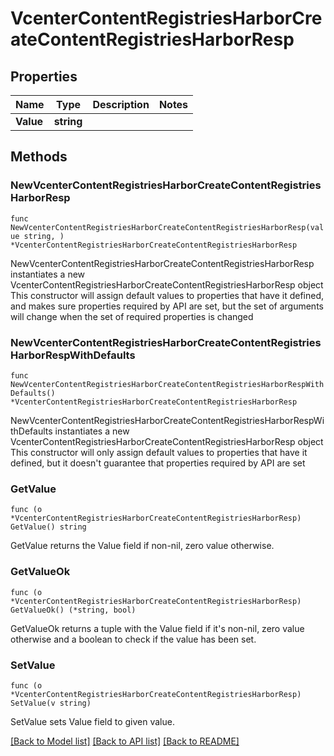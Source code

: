 # VcenterContentRegistriesHarborCreateContentRegistriesHarborResp

## Properties

Name | Type | Description | Notes
------------ | ------------- | ------------- | -------------
**Value** | **string** |  | 

## Methods

### NewVcenterContentRegistriesHarborCreateContentRegistriesHarborResp

`func NewVcenterContentRegistriesHarborCreateContentRegistriesHarborResp(value string, ) *VcenterContentRegistriesHarborCreateContentRegistriesHarborResp`

NewVcenterContentRegistriesHarborCreateContentRegistriesHarborResp instantiates a new VcenterContentRegistriesHarborCreateContentRegistriesHarborResp object
This constructor will assign default values to properties that have it defined,
and makes sure properties required by API are set, but the set of arguments
will change when the set of required properties is changed

### NewVcenterContentRegistriesHarborCreateContentRegistriesHarborRespWithDefaults

`func NewVcenterContentRegistriesHarborCreateContentRegistriesHarborRespWithDefaults() *VcenterContentRegistriesHarborCreateContentRegistriesHarborResp`

NewVcenterContentRegistriesHarborCreateContentRegistriesHarborRespWithDefaults instantiates a new VcenterContentRegistriesHarborCreateContentRegistriesHarborResp object
This constructor will only assign default values to properties that have it defined,
but it doesn't guarantee that properties required by API are set

### GetValue

`func (o *VcenterContentRegistriesHarborCreateContentRegistriesHarborResp) GetValue() string`

GetValue returns the Value field if non-nil, zero value otherwise.

### GetValueOk

`func (o *VcenterContentRegistriesHarborCreateContentRegistriesHarborResp) GetValueOk() (*string, bool)`

GetValueOk returns a tuple with the Value field if it's non-nil, zero value otherwise
and a boolean to check if the value has been set.

### SetValue

`func (o *VcenterContentRegistriesHarborCreateContentRegistriesHarborResp) SetValue(v string)`

SetValue sets Value field to given value.



[[Back to Model list]](../README.md#documentation-for-models) [[Back to API list]](../README.md#documentation-for-api-endpoints) [[Back to README]](../README.md)


